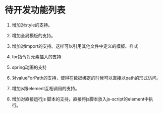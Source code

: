 # 待开发功能列表

1. 增加对style的支持。

2. 增加全局模板的支持。

3. 增加对import的支持。这样可以引用其他文件中定义的模板、样式

4. for指令对元素插入的支持

5. spring动画的支持

6. 对valueForPath的支持，使得在数据绑定的时候可以直接以path的形式访问。

7. 增加js跟element互相调用的支持。

8. 增加对直接运行js 脚本的支持，直接将js脚本放入js-script的element中执行。

   